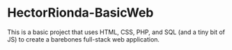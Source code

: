 # HectorRionda-BasicWeb
This is a basic project that uses HTML, CSS, PHP, and SQL (and a tiny bit of JS) to create a barebones full-stack web application.
